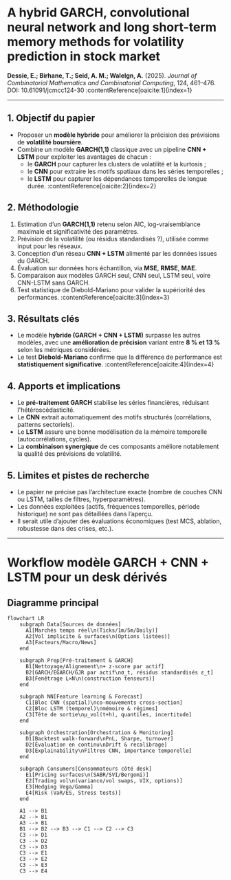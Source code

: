 # A hybrid GARCH, convolutional neural network and long short-term memory methods for volatility prediction in stock market  
**Dessie, E.; Birhane, T.; Seid, A. M.; Walelgn, A.** (2025). *Journal of Combinatorial Mathematics and Combinatorial Computing*, 124, 461–476. DOI: 10.61091/jcmcc124-30 :contentReference[oaicite:1]{index=1}

---

## 1. Objectif du papier

- Proposer un **modèle hybride** pour améliorer la précision des prévisions de **volatilité boursière**.
- Combine un modèle **GARCH(1,1)** classique avec un pipeline **CNN + LSTM** pour exploiter les avantages de chacun :
  - le **GARCH** pour capturer les clusters de volatilité et la kurtosis ;
  - le **CNN** pour extraire les motifs spatiaux dans les séries temporelles ;
  - le **LSTM** pour capturer les dépendances temporelles de longue durée. :contentReference[oaicite:2]{index=2}

## 2. Méthodologie

1. Estimation d’un **GARCH(1,1)** retenu selon AIC, log-vraisemblance maximale et significativité des paramètres.
2. Prévision de la volatilité (ou résidus standardisés ?), utilisée comme input pour les réseaux.
3. Conception d’un réseau **CNN + LSTM** alimenté par les données issues du GARCH.
4. Évaluation sur données hors échantillon, via **MSE**, **RMSE**, **MAE**.
5. Comparaison aux modèles GARCH seul, CNN seul, LSTM seul, voire CNN-LSTM sans GARCH.
6. Test statistique de Diebold-Mariano pour valider la supériorité des performances. :contentReference[oaicite:3]{index=3}

## 3. Résultats clés

- Le modèle **hybride (GARCH + CNN + LSTM)** surpasse les autres modèles, avec une **amélioration de précision** variant entre **8 % et 13 %** selon les métriques considérées.
- Le test **Diebold-Mariano** confirme que la différence de performance est **statistiquement significative**. :contentReference[oaicite:4]{index=4}

## 4. Apports et implications

- Le **pré-traitement GARCH** stabilise les séries financières, réduisant l'hétéroscédasticité.
- Le **CNN** extrait automatiquement des motifs structurés (corrélations, patterns sectoriels).
- Le **LSTM** assure une bonne modélisation de la mémoire temporelle (autocorrélations, cycles).
- La **combinaison synergique** de ces composants améliore notablement la qualité des prévisions de volatilité.

## 5. Limites et pistes de recherche

- Le papier ne précise pas l’architecture exacte (nombre de couches CNN ou LSTM, tailles de filtres, hyperparamètres).
- Les données exploitées (actifs, fréquences temporelles, période historique) ne sont pas détaillées dans l’aperçu.
- Il serait utile d’ajouter des évaluations économiques (test MCS, ablation, robustesse dans des crises, etc.).

---

# Workflow modèle GARCH + CNN + LSTM pour un desk dérivés

## Diagramme principal

```mermaid
flowchart LR
    subgraph Data[Sources de données]
      A1[Marchés temps réel\n(Ticks/1m/5m/Daily)]
      A2[Vol implicite & surfaces\n(Options listées)]
      A3[Facteurs/Macro/News]
    end

    subgraph Prep[Pré-traitement & GARCH]
      B1[Nettoyage/Alignement\n+ z-score par actif]
      B2[GARCH/EGARCH/GJR par actif\nσ_t, résidus standardisés ε_t]
      B3[Fenêtrage L×N\n(construction tenseurs)]
    end

    subgraph NN[Feature learning & Forecast]
      C1[Bloc CNN (spatial)\nco-mouvements cross-section]
      C2[Bloc LSTM (temporel)\nmémoire & régimes]
      C3[Tête de sortie\nμ_vol(t+h), quantiles, incertitude]
    end

    subgraph Orchestration[Orchestration & Monitoring]
      D1[Backtest walk-forward\nPnL, Sharpe, turnover]
      D2[Évaluation en continu\nDrift & recalibrage]
      D3[Explainability\nFiltres CNN, importance temporelle]
    end

    subgraph Consumers[Consommateurs côté desk]
      E1[Pricing surfaces\n(SABR/SVI/Bergomi)]
      E2[Trading vol\n(variance/vol swaps, VIX, options)]
      E3[Hedging Vega/Gamma]
      E4[Risk (VaR/ES, Stress tests)]
    end

    A1 --> B1
    A2 --> B1
    A3 --> B1
    B1 --> B2 --> B3 --> C1 --> C2 --> C3
    C3 --> D1
    C3 --> D2
    C3 --> D3
    C3 --> E1
    C3 --> E2
    C3 --> E3
    C3 --> E4
```
